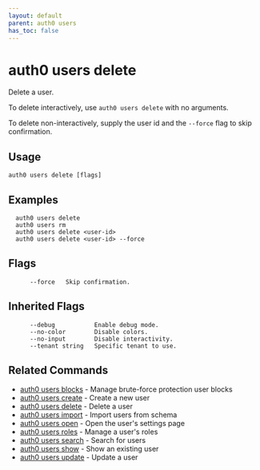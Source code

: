 ```yaml
---
layout: default
parent: auth0 users
has_toc: false
---
```

# auth0 users delete

Delete a user.

To delete interactively, use `auth0 users delete` with no arguments.

To delete non-interactively, supply the user id and the `--force` flag to skip confirmation.

## Usage
```
auth0 users delete [flags]
```

## Examples

```
  auth0 users delete 
  auth0 users rm
  auth0 users delete <user-id>
  auth0 users delete <user-id> --force
```


## Flags

```
      --force   Skip confirmation.
```


## Inherited Flags

```
      --debug           Enable debug mode.
      --no-color        Disable colors.
      --no-input        Disable interactivity.
      --tenant string   Specific tenant to use.
```


## Related Commands

- [auth0 users blocks](auth0_users_blocks.md) - Manage brute-force protection user blocks
- [auth0 users create](auth0_users_create.md) - Create a new user
- [auth0 users delete](auth0_users_delete.md) - Delete a user
- [auth0 users import](auth0_users_import.md) - Import users from schema
- [auth0 users open](auth0_users_open.md) - Open the user's settings page
- [auth0 users roles](auth0_users_roles.md) - Manage a user's roles
- [auth0 users search](auth0_users_search.md) - Search for users
- [auth0 users show](auth0_users_show.md) - Show an existing user
- [auth0 users update](auth0_users_update.md) - Update a user


